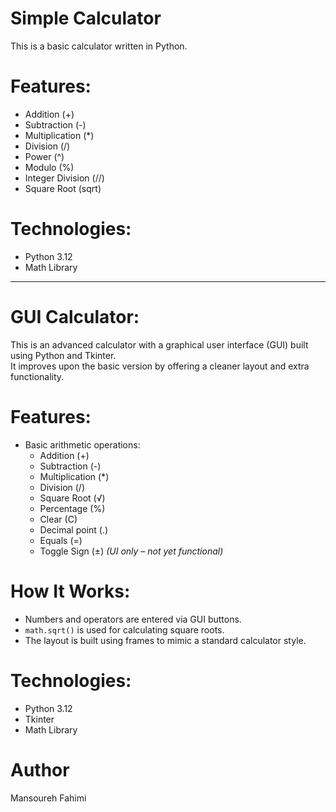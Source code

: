 # Simple Calculator
This is a basic calculator written in Python.

# Features:
- Addition (+)
- Subtraction (-)
- Multiplication (*)
- Division (/)
- Power (^)
- Modulo (%)
- Integer Division (//)
- Square Root (sqrt)

# Technologies:
- Python 3.12
- Math Library

--------------------------------------------------------------------------------------

# GUI Calculator:
This is an advanced calculator with a graphical user interface (GUI) built using Python and Tkinter.  
It improves upon the basic version by offering a cleaner layout and extra functionality.

# Features:
- Basic arithmetic operations:
  - Addition (+)
  - Subtraction (-)
  - Multiplication (*)
  - Division (/)
  - Square Root (√)
  - Percentage (%)
  - Clear (C)
  - Decimal point (.)
  - Equals (=)
  - Toggle Sign (±) *(UI only – not yet functional)*


# How It Works:
- Numbers and operators are entered via GUI buttons.
- `math.sqrt()` is used for calculating square roots.
- The layout is built using frames to mimic a standard calculator style.


# Technologies:
- Python 3.12
- Tkinter
- Math Library

# Author
Mansoureh Fahimi
